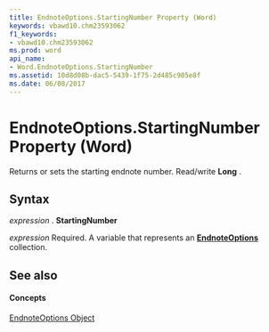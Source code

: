 ```yaml
---
title: EndnoteOptions.StartingNumber Property (Word)
keywords: vbawd10.chm23593062
f1_keywords:
- vbawd10.chm23593062
ms.prod: word
api_name:
- Word.EndnoteOptions.StartingNumber
ms.assetid: 10d8d08b-dac5-5439-1f75-2d485c905e8f
ms.date: 06/08/2017
---
```



# EndnoteOptions.StartingNumber Property (Word)

Returns or sets the starting endnote number. Read/write **Long** .


## Syntax

 _expression_ . **StartingNumber**

 _expression_ Required. A variable that represents an **[EndnoteOptions](endnoteoptions-object-word.md)** collection.


## See also


#### Concepts


[EndnoteOptions Object](endnoteoptions-object-word.md)

